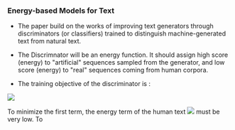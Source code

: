 ### Energy-based Models for Text



* The paper build on the works of improving text generators through discriminators (or classifiers)  trained to distinguish machine-generated text from natural text.

* The Discrimnator will be an energy function. It should assign high score (energy) to "artificial" sequences sampled from the generator, and low score (energy) to "real" sequences coming from human corpora.

* The training objective of the discriminator is :

<img src="https://i.imgur.com/pVpprcH.png">

To minimize the first term, the energy term of the human text <img src="https://render.githubusercontent.com/render/math?math== s_theta(x_+)"> must be very low. To

